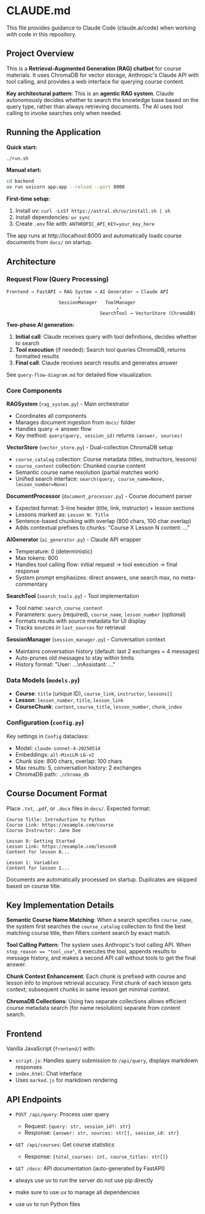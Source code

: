 # CLAUDE.md

This file provides guidance to Claude Code (claude.ai/code) when working with code in this repository.

## Project Overview

This is a **Retrieval-Augmented Generation (RAG) chatbot** for course materials. It uses ChromaDB for vector storage, Anthropic's Claude API with tool calling, and provides a web interface for querying course content.

**Key architectural pattern**: This is an **agentic RAG system**. Claude autonomously decides whether to search the knowledge base based on the query type, rather than always retrieving documents. The AI uses tool calling to invoke searches only when needed.

## Running the Application

**Quick start:**
```bash
./run.sh
```

**Manual start:**
```bash
cd backend
uv run uvicorn app:app --reload --port 8000
```

**First-time setup:**
1. Install uv: `curl -LsSf https://astral.sh/uv/install.sh | sh`
2. Install dependencies: `uv sync`
3. Create `.env` file with: `ANTHROPIC_API_KEY=your_key_here`

The app runs at http://localhost:8000 and automatically loads course documents from `docs/` on startup.

## Architecture

### Request Flow (Query Processing)

```
Frontend → FastAPI → RAG System → AI Generator → Claude API
                          ↓              ↓
                   SessionManager   ToolManager
                                        ↓
                                  SearchTool → VectorStore (ChromaDB)
```

**Two-phase AI generation:**
1. **Initial call**: Claude receives query with tool definitions, decides whether to search
2. **Tool execution** (if needed): Search tool queries ChromaDB, returns formatted results
3. **Final call**: Claude receives search results and generates answer

See `query-flow-diagram.md` for detailed flow visualization.

### Core Components

**RAGSystem** (`rag_system.py`) - Main orchestrator
- Coordinates all components
- Manages document ingestion from `docs/` folder
- Handles query → answer flow
- Key method: `query(query, session_id)` returns `(answer, sources)`

**VectorStore** (`vector_store.py`) - Dual-collection ChromaDB setup
- `course_catalog` collection: Course metadata (titles, instructors, lessons)
- `course_content` collection: Chunked course content
- Semantic course name resolution (partial matches work)
- Unified search interface: `search(query, course_name=None, lesson_number=None)`

**DocumentProcessor** (`document_processor.py`) - Course document parser
- Expected format: 3-line header (title, link, instructor) + lesson sections
- Lessons marked as: `Lesson N: Title`
- Sentence-based chunking with overlap (800 chars, 100 char overlap)
- Adds contextual prefixes to chunks: "Course X Lesson N content: ..."

**AIGenerator** (`ai_generator.py`) - Claude API wrapper
- Temperature: 0 (deterministic)
- Max tokens: 800
- Handles tool calling flow: initial request → tool execution → final response
- System prompt emphasizes: direct answers, one search max, no meta-commentary

**SearchTool** (`search_tools.py`) - Tool implementation
- Tool name: `search_course_content`
- Parameters: `query` (required), `course_name`, `lesson_number` (optional)
- Formats results with source metadata for UI display
- Tracks sources in `last_sources` for retrieval

**SessionManager** (`session_manager.py`) - Conversation context
- Maintains conversation history (default: last 2 exchanges = 4 messages)
- Auto-prunes old messages to stay within limits
- History format: "User: ...\nAssistant: ..."

### Data Models (`models.py`)

- **Course**: `title` (unique ID), `course_link`, `instructor`, `lessons[]`
- **Lesson**: `lesson_number`, `title`, `lesson_link`
- **CourseChunk**: `content`, `course_title`, `lesson_number`, `chunk_index`

### Configuration (`config.py`)

Key settings in `Config` dataclass:
- Model: `claude-sonnet-4-20250514`
- Embeddings: `all-MiniLM-L6-v2`
- Chunk size: 800 chars, overlap: 100 chars
- Max results: 5, conversation history: 2 exchanges
- ChromaDB path: `./chroma_db`

## Course Document Format

Place `.txt`, `.pdf`, or `.docx` files in `docs/`. Expected format:

```
Course Title: Introduction to Python
Course Link: https://example.com/course
Course Instructor: Jane Doe

Lesson 0: Getting Started
Lesson Link: https://example.com/lesson0
Content for lesson 0...

Lesson 1: Variables
Content for lesson 1...
```

Documents are automatically processed on startup. Duplicates are skipped based on course title.

## Key Implementation Details

**Semantic Course Name Matching**: When a search specifies `course_name`, the system first searches the `course_catalog` collection to find the best matching course title, then filters content search by exact match.

**Tool Calling Pattern**: The system uses Anthropic's tool calling API. When `stop_reason == "tool_use"`, it executes the tool, appends results to message history, and makes a second API call without tools to get the final answer.

**Chunk Context Enhancement**: Each chunk is prefixed with course and lesson info to improve retrieval accuracy. First chunk of each lesson gets context; subsequent chunks in same lesson get minimal context.

**ChromaDB Collections**: Using two separate collections allows efficient course metadata search (for name resolution) separate from content search.

## Frontend

Vanilla JavaScript (`frontend/`) with:
- `script.js`: Handles query submission to `/api/query`, displays markdown responses
- `index.html`: Chat interface
- Uses `marked.js` for markdown rendering

## API Endpoints

- `POST /api/query`: Process user query
  - Request: `{query: str, session_id?: str}`
  - Response: `{answer: str, sources: str[], session_id: str}`

- `GET /api/courses`: Get course statistics
  - Response: `{total_courses: int, course_titles: str[]}`

- `GET /docs`: API documentation (auto-generated by FastAPI)
- always use uv to run the server do not use pip directly
- make sure to use uv to manage all dependencies
- use uv to run Python files